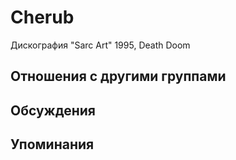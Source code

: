 # Cherub

Дискография
"Sarc Art" 1995, Death Doom

## Отношения с другими группами


## Обсуждения


## Упоминания

